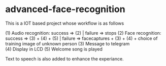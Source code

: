 # advanced-face-recognition

This is a IOT based project whose workflow is as follows

(1) Audio recognition: success => (2)                      |      failure => stops
(2) Face recognition:  success => (3) + (4) + (5)          |      failure => facecaptures + (3) + (4) + choice of training image of unknown person
(3) Message to telegram  
(4) Display in LCD
(5) Welcome song is played

Text to speech is also added to enhance the experiance. 
                                        
